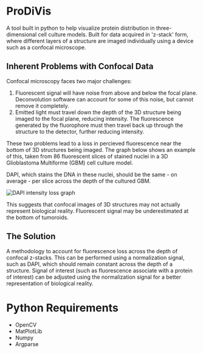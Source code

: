 # ProDiVis
A tool built in python to help visualize protein distribution in three-dimensional cell culture models. Built for data acquired in 'z-stack' form, where different layers of a structure are imaged individually using a device such as a confocal microscope.

## Inherent Problems with Confocal Data
Confocal microscopy faces two major challenges:

1. Fluorescent signal will have noise from above and below the focal plane. Deconvolution software can account for some of this noise, but cannot remove it completely.
2. Emitted light must travel down the depth of the 3D structure being imaged to the focal plane, reducing intensity. The fluorescence generated by the fluorophore must then travel back up through the structure to the detector, further reducing intensity.

These two problems lead to a loss in percieved fluorescence near the bottom of 3D structures being imaged. The graph below shows an example of this, taken from 86 fluorescent slices of stained nuclei in a 3D Glioblastoma Multiforme (GBM) cell culture model. 
 
DAPI, which stains the DNA in these nuclei, should be the same - on average - per slice across the depth of the cultured GBM.

![DAPI intensity loss graph](https://gi://github.com/AlexSath/prodivis/blob/master/depth_loss_images/3NT33_DAPI_depth_loss.png)

This suggests that confocal images of 3D structures may not actually represent biological reality. Fluorescent signal may be underestimated at the bottom of tumoroids. 

## The Solution
A methodology to account for fluorescence loss across the depth of confocal z-stacks. This can be performed using a normalization signal, such as DAPI, which should remain constant across the depth of a structure. Signal of interest (such as fluorescence associate with a protein of interest) can be adjusted using the normalization signal for a better representation of biological reality.

# Python Requirements
- OpenCV
- MatPlotLib
- Numpy
- Argparse
